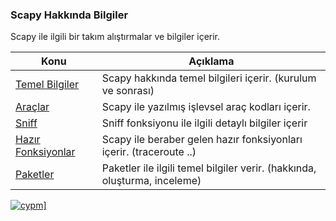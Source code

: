 ### Scapy Hakkında Bilgiler 

Scapy ile ilgili bir takım alıştırmalar ve bilgiler içerir.

Konu         | Açıklama
------------ | -------------
[Temel Bilgiler](https://github.com/besimaltnok/scapy-cheatsheet/tree/master/temelbilgiler) | Scapy hakkında temel bilgileri içerir. (kurulum ve sonrası)
[Araçlar](https://github.com/besimaltnok/scapy-cheatsheet/tree/master/araclar) | Scapy ile yazılmış işlevsel araç kodları içerir.
[Sniff](https://github.com/besimaltnok/scapy-cheatsheet/tree/master/sniff) | Sniff fonksiyonu ile ilgili detaylı bilgiler içerir
[Hazır Fonksiyonlar](https://github.com/besimaltnok/scapy-cheatsheet/tree/master/hazir-fonksiyonlar) | Scapy ile beraber gelen hazır fonksiyonları içerir. (traceroute ..)
[Paketler](https://github.com/besimaltnok/scapy-cheatsheet/tree/master/paketler) | Paketler ile ilgili temel bilgiler verir. (hakkında, oluşturma, inceleme)

<a href="https://www.canyoupwnme.com" rel="some text">![cypm](http://i63.tinypic.com/2exn1gj.png)]</a>

